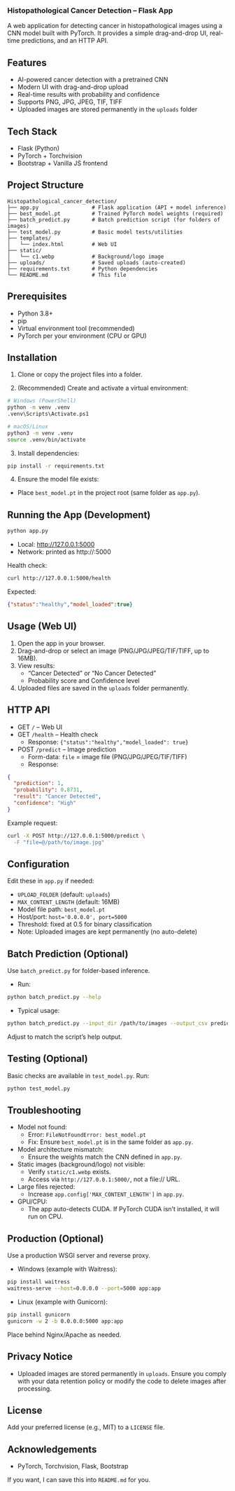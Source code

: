 ### Histopathological Cancer Detection – Flask App

A web application for detecting cancer in histopathological images using a CNN model built with PyTorch. It provides a simple drag-and-drop UI, real-time predictions, and an HTTP API.

## Features
- AI-powered cancer detection with a pretrained CNN
- Modern UI with drag-and-drop upload
- Real-time results with probability and confidence
- Supports PNG, JPG, JPEG, TIF, TIFF
- Uploaded images are stored permanently in the `uploads` folder

## Tech Stack
- Flask (Python)
- PyTorch + Torchvision
- Bootstrap + Vanilla JS frontend

## Project Structure
```
Histopathological_cancer_detection/
├── app.py                 # Flask application (API + model inference)
├── best_model.pt          # Trained PyTorch model weights (required)
├── batch_predict.py       # Batch prediction script (for folders of images)
├── test_model.py          # Basic model tests/utilities
├── templates/
│   └── index.html         # Web UI
├── static/
│   └── c1.webp            # Background/logo image
├── uploads/               # Saved uploads (auto-created)
├── requirements.txt       # Python dependencies
└── README.md              # This file
```

## Prerequisites
- Python 3.8+
- pip
- Virtual environment tool (recommended)
- PyTorch per your environment (CPU or GPU)

## Installation
1) Clone or copy the project files into a folder.

2) (Recommended) Create and activate a virtual environment:
```bash
# Windows (PowerShell)
python -m venv .venv
.venv\Scripts\Activate.ps1

# macOS/Linux
python3 -m venv .venv
source .venv/bin/activate
```

3) Install dependencies:
```bash
pip install -r requirements.txt
```

4) Ensure the model file exists:
- Place `best_model.pt` in the project root (same folder as `app.py`).

## Running the App (Development)
```bash
python app.py
```
- Local: http://127.0.0.1:5000
- Network: printed as http://<your-ip>:5000

Health check:
```bash
curl http://127.0.0.1:5000/health
```
Expected:
```json
{"status":"healthy","model_loaded":true}
```

## Usage (Web UI)
1) Open the app in your browser.
2) Drag-and-drop or select an image (PNG/JPG/JPEG/TIF/TIFF, up to 16MB).
3) View results:
   - “Cancer Detected” or “No Cancer Detected”
   - Probability score and Confidence level
4) Uploaded files are saved in the `uploads` folder permanently.

## HTTP API
- GET `/` – Web UI
- GET `/health` – Health check
  - Response: `{"status":"healthy","model_loaded": true}`
- POST `/predict` – Image prediction
  - Form-data: `file` = image file (PNG/JPG/JPEG/TIF/TIFF)
  - Response:
```json
{
  "prediction": 1,
  "probability": 0.8731,
  "result": "Cancer Detected",
  "confidence": "High"
}
```

Example request:
```bash
curl -X POST http://127.0.0.1:5000/predict \
  -F "file=@/path/to/image.jpg"
```

## Configuration
Edit these in `app.py` if needed:
- `UPLOAD_FOLDER` (default: `uploads`)
- `MAX_CONTENT_LENGTH` (default: 16MB)
- Model file path: `best_model.pt`
- Host/port: `host='0.0.0.0', port=5000`
- Threshold: fixed at 0.5 for binary classification
- Note: Uploaded images are kept permanently (no auto-delete)

## Batch Prediction (Optional)
Use `batch_predict.py` for folder-based inference.
- Run:
```bash
python batch_predict.py --help
```
- Typical usage:
```bash
python batch_predict.py --input_dir /path/to/images --output_csv predictions.csv
```
Adjust to match the script’s help output.

## Testing (Optional)
Basic checks are available in `test_model.py`. Run:
```bash
python test_model.py
```

## Troubleshooting
- Model not found:
  - Error: `FileNotFoundError: best_model.pt`
  - Fix: Ensure `best_model.pt` is in the same folder as `app.py`.
- Model architecture mismatch:
  - Ensure the weights match the CNN defined in `app.py`.
- Static images (background/logo) not visible:
  - Verify `static/c1.webp` exists.
  - Access via `http://127.0.0.1:5000/`, not a file:// URL.
- Large files rejected:
  - Increase `app.config['MAX_CONTENT_LENGTH']` in `app.py`.
- GPU/CPU:
  - The app auto-detects CUDA. If PyTorch CUDA isn’t installed, it will run on CPU.

## Production (Optional)
Use a production WSGI server and reverse proxy.
- Windows (example with Waitress):
```bash
pip install waitress
waitress-serve --host=0.0.0.0 --port=5000 app:app
```
- Linux (example with Gunicorn):
```bash
pip install gunicorn
gunicorn -w 2 -b 0.0.0.0:5000 app:app
```
Place behind Nginx/Apache as needed.

## Privacy Notice
- Uploaded images are stored permanently in `uploads`. Ensure you comply with your data retention policy or modify the code to delete images after processing.

## License
Add your preferred license (e.g., MIT) to a `LICENSE` file.

## Acknowledgements
- PyTorch, Torchvision, Flask, Bootstrap

If you want, I can save this into `README.md` for you.
